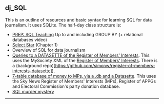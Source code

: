 ## dj_SQL

This is an outline of resources and basic syntax for learning SQL for data journalism. It uses SQLite. The half-day class structure is:

- [PREP: SQL Teaching](https://www.sqlteaching.com/) Up to and including GROUP BY (+ relational databases video)
- [Select Star](https://selectstarsql.com/) (Chapter 1)
- Overview of SQL for data journalism
- [Queries to a DATASETTE of the Register of Members' Interests](https://register-of-members-interests.datasettes.com/). This uses the MySociety XML of the [Register of Members' Interests](https://www.parliament.uk/mps-lords-and-offices/standards-and-financial-interests/parliamentary-commissioner-for-standards/registers-of-interests/register-of-members-financial-interests/). There is a (background repo)[https://github.com/simonw/register-of-members-interests-datasette]). 
- [7-table database of money to MPs, via a .db and a Datasette](https://til.simonwillison.net/shot-scraper/scraping-flourish). This uses the Sky News Register of Members' Interests (MPs), Register of APPGs and Electoral Commission's party donation database.
- [SQL murder mystery](http://mystery.knightlab.com/index.html#experienced)

---
<!-- **Extra**
- JOINs on SQLite using geog.db and [SQLIME in-browser](https://sqlime.org/) (or [Colab JOINS notebook](https://colab.research.google.com/drive/13Pph-0FMivBNmLqudq6-Pc735FsodYkR?usp=sharing))
  - SELECT * FROM nations JOIN cities ON nations.id = cities.id
  - SELECT * FROM cities LEFT JOIN nations ON nations.id = cities.id
- SQLite in a [Franchise notebook](https://franchise.cloud/app/) (or [Colab TDF notebook](https://colab.research.google.com/drive/1n3IO3Gi8oUuiDq4j10tcP-2Nq_R8R5sW?usp=sharing)) to query single Tour de France table, letour.db
- SQLite on the command line (see Clinton emails PDF) or in [Colab CLINTON notebook](https://colab.research.google.com/drive/1NOUTBoVt7Lf34IcWFSKXQVq90dXiF7IN?usp=sharing)
- Google Sheets [example](https://github.com/aodhanlutetiae/dj_SQL/blob/main/tdf_sql_using_QUERY.xlsx)

 -->

<!-- - Application STILL TO COME: database driven user app on [Glitch](https://hello-sqlite.glitch.me/)
QUID CHATGPT?
 -->
